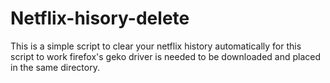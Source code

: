 # Netflix-hisory-delete
This is a simple script to clear your netflix history automatically
for this script to work firefox's geko driver is needed to be downloaded and placed in the same directory.
